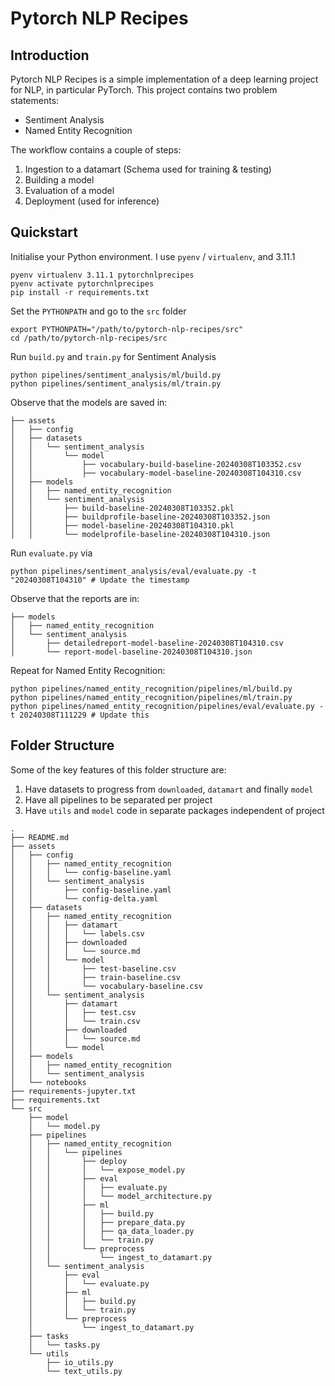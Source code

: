 # Pytorch NLP Recipes

## Introduction
Pytorch NLP Recipes is a simple implementation of a deep learning project for NLP, in particular PyTorch. This project contains two problem statements:

- Sentiment Analysis
- Named Entity Recognition

The workflow contains a couple of steps:
1. Ingestion to a datamart (Schema used for training & testing)
2. Building a model
3. Evaluation of a model
4. Deployment (used for inference)

## Quickstart
Initialise your Python environment. I use `pyenv` / `virtualenv`, and 3.11.1
```
pyenv virtualenv 3.11.1 pytorchnlprecipes
pyenv activate pytorchnlprecipes
pip install -r requirements.txt
```

Set the `PYTHONPATH` and go to the `src` folder
```
export PYTHONPATH="/path/to/pytorch-nlp-recipes/src"
cd /path/to/pytorch-nlp-recipes/src
```

Run `build.py` and `train.py` for Sentiment Analysis
```
python pipelines/sentiment_analysis/ml/build.py
python pipelines/sentiment_analysis/ml/train.py
```

Observe that the models are saved in:
```
├── assets
│   ├── config
│   ├── datasets
│   │   └── sentiment_analysis
│   │       └── model
│   │           ├── vocabulary-build-baseline-20240308T103352.csv
│   │           ├── vocabulary-model-baseline-20240308T104310.csv
│   ├── models
│   │   ├── named_entity_recognition
│   │   └── sentiment_analysis
│   │       ├── build-baseline-20240308T103352.pkl
│   │       ├── buildprofile-baseline-20240308T103352.json
│   │       ├── model-baseline-20240308T104310.pkl
│   │       └── modelprofile-baseline-20240308T104310.json
```

Run `evaluate.py` via
```
python pipelines/sentiment_analysis/eval/evaluate.py -t "20240308T104310" # Update the timestamp
```

Observe that the reports are in:
```
├── models
│   ├── named_entity_recognition
│   └── sentiment_analysis
│       ├── detailedreport-model-baseline-20240308T104310.csv
│       └── report-model-baseline-20240308T104310.json
```

Repeat for Named Entity Recognition:
```
python pipelines/named_entity_recognition/pipelines/ml/build.py
python pipelines/named_entity_recognition/pipelines/ml/train.py
python pipelines/named_entity_recognition/pipelines/eval/evaluate.py -t 20240308T111229 # Update this
```

## Folder Structure

Some of the key features of this folder structure are:
1. Have datasets to progress from `downloaded`, `datamart` and finally `model`
2. Have all pipelines to be separated per project
3. Have `utils` and `model` code in separate packages independent of project
```
.
├── README.md
├── assets
│   ├── config
│   │   ├── named_entity_recognition
│   │   │   └── config-baseline.yaml
│   │   └── sentiment_analysis
│   │       ├── config-baseline.yaml
│   │       └── config-delta.yaml
│   ├── datasets
│   │   ├── named_entity_recognition
│   │   │   ├── datamart
│   │   │   │   └── labels.csv
│   │   │   ├── downloaded
│   │   │   │   └── source.md
│   │   │   └── model
│   │   │       ├── test-baseline.csv
│   │   │       ├── train-baseline.csv
│   │   │       └── vocabulary-baseline.csv
│   │   └── sentiment_analysis
│   │       ├── datamart
│   │       │   ├── test.csv
│   │       │   └── train.csv
│   │       ├── downloaded
│   │       │   └── source.md
│   │       └── model
│   ├── models
│   │   ├── named_entity_recognition
│   │   └── sentiment_analysis
│   └── notebooks
├── requirements-jupyter.txt
├── requirements.txt
└── src
    ├── model
    │   └── model.py
    ├── pipelines
    │   ├── named_entity_recognition
    │   │   └── pipelines
    │   │       ├── deploy
    │   │       │   └── expose_model.py
    │   │       ├── eval
    │   │       │   ├── evaluate.py
    │   │       │   └── model_architecture.py
    │   │       ├── ml
    │   │       │   ├── build.py
    │   │       │   ├── prepare_data.py
    │   │       │   ├── qa_data_loader.py
    │   │       │   └── train.py
    │   │       └── preprocess
    │   │           └── ingest_to_datamart.py
    │   └── sentiment_analysis
    │       ├── eval
    │       │   └── evaluate.py
    │       ├── ml
    │       │   ├── build.py
    │       │   └── train.py
    │       └── preprocess
    │           └── ingest_to_datamart.py
    ├── tasks
    │   └── tasks.py
    └── utils
        ├── io_utils.py
        └── text_utils.py
```
